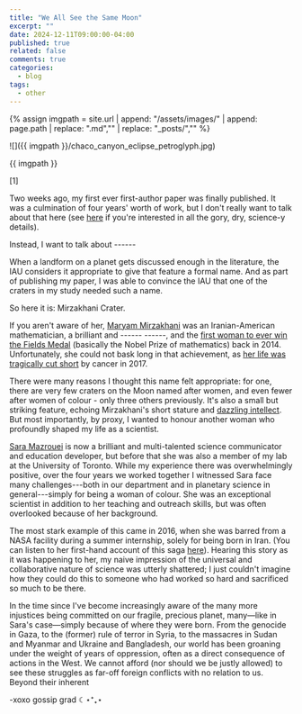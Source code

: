 ```yaml
---
title: "We All See the Same Moon"
excerpt: ""
date: 2024-12-11T09:00:00-04:00
published: true
related: false
comments: true
categories:
  - blog
tags:
  - other
---
```


{% assign imgpath = site.url | append: "/assets/images/" | append:  page.path | replace: ".md","" | replace: "_posts/",""  %}


![]({{ imgpath }}/chaco_canyon_eclipse_petroglyph.jpg)


{{ imgpath }}


<span class="ref"><span class="refnum">[1]</span><span class="refbody">   </span></span>


Two weeks ago, my first ever first-author paper was finally published. It was a culmination of four years' worth of work, but I don't really want to talk about that here (see [here](https://doi.org/10.3847/PSJ/ad84e3) if you're interested in all the gory, dry, science-y details).

Instead, I want to talk about ------

When a landform on a planet gets discussed enough in the literature, the IAU considers it appropriate to give that feature a formal name. And as part of publishing my paper, I was able to convince the IAU that one of the craters in my study needed such a name.

So here it is: Mirzakhani Crater.

If you aren't aware of her, [Maryam Mirzakhani](https://www.youtube.com/watch?v=v0KDDz0s9JA) was an Iranian-American mathematician, a brilliant and ------ ------, and the [first woman to ever win the Fields Medal](https://www.quantamagazine.org/maryam-mirzakhani-is-first-woman-fields-medalist-20140812/) (basically the Nobel Prize of mathematics) back in 2014. Unfortunately, she could not bask long in that achievement, as [her life was tragically cut short](https://www.scientificamerican.com/article/mathematics-world-mourns-maryam-mirzakhani-only-woman-to-win-fields-medal/) by cancer in 2017.

There were many reasons I thought this name felt appropriate: for one, there are very few craters on the Moon named after women, and even fewer after women of colour - only three others previously. It's also a small but striking feature, echoing Mirzakhani's short stature and [dazzling intellect](https://www.cbc.ca/radio/ideas/a-legacy-of-firsts-how-an-iranian-mathematician-transcended-boundaries-1.5291599). But most importantly, by proxy, I wanted to honour another woman who profoundly shaped my life as a scientist.

[Sara Mazrouei](https://saramazrouei.com/) is now a brilliant and multi-talented science communicator and education developer, but before that she was also a member of my lab at the University of Toronto. While my experience there was overwhelmingly positive, over the four years we worked together I witnessed Sara face many challenges---both in our department and in planetary science in general---simply for being a woman of colour. She was an exceptional scientist in addition to her teaching and outreach skills, but was often overlooked because of her background.

The most stark example of this came in 2016, when she was barred from a NASA facility during a summer internship, solely for being born in Iran. (You can listen to her first-hand account of this saga [here](https://www.storycollider.org/singles/2020/10/2/sara-mazrouei-putting-a-new-face-to-scientists)). Hearing this story as it was happening to her, my naive impression of the universal and collaborative nature of science was utterly shattered; I just couldn't imagine how they could do this to someone who had worked so hard and sacrificed so much to be there.

In the time since I've become increasingly aware of the many more injustices being committed on our fragile, precious planet, many—like in Sara's case—simply because of where they were born. From the genocide in Gaza, to the (former) rule of terror in Syria, to the massacres in Sudan and Myanmar and Ukraine and Bangladesh, our world has been groaning under the weight of years of oppression, often as a direct consequence of actions in the West. We cannot afford (nor should we be justly allowed) to see these struggles as far-off foreign conflicts with no relation to us. Beyond their inherent 






-xoxo gossip grad ☾⋆⁺₊⋆




